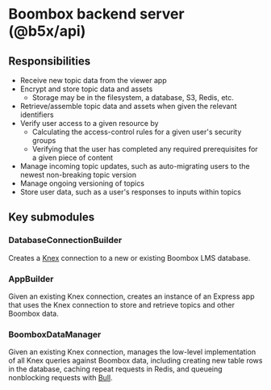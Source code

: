 # Boombox backend server (@b5x/api)

## Responsibilities

- Receive new topic data from the viewer app
- Encrypt and store topic data and assets
  - Storage may be in the filesystem, a database, S3, Redis, etc.
- Retrieve/assemble topic data and assets when given the relevant identifiers
- Verify user access to a given resource by
  - Calculating the access-control rules for a given user's security groups
  - Verifying that the user has completed any required prerequisites for a given piece of content
- Manage incoming topic updates, such as auto-migrating users to the newest non-breaking topic version
- Manage ongoing versioning of topics
- Store user data, such as a user's responses to inputs within topics

## Key submodules

### DatabaseConnectionBuilder

Creates a [Knex](https://knexjs.org/guide/) connection to a new or existing Boombox LMS database.

### AppBuilder

Given an existing Knex connection, creates an instance of an Express app that uses the Knex connection to store and retrieve topics and other Boombox data.

### BoomboxDataManager

Given an existing Knex connection, manages the low-level implementation of all Knex queries against Boombox data, including creating new table rows in the database, caching repeat requests in Redis, and queueing nonblocking requests with [Bull](https://github.com/OptimalBits/bull).
